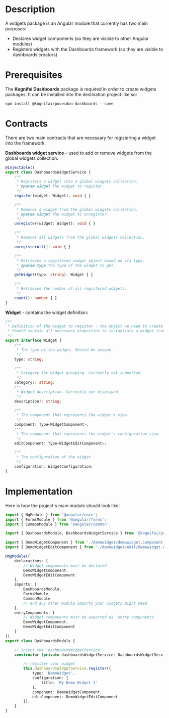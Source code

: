 # Description
A widgets package is an Angular module that currently has two main purposes:
 - Declares widget components (so they are visible to other Angular modules)
 - Registers widgets with the Dashboards framework (so they are visible to dashboards creators)

# Prerequisites
The **Kognifai Dashboards**  package is required in order to create widgets packages. It can be installed into the destination project like so:
```
npm install @kognifai/poseidon-dashboards --save
```

# Contracts
There are two main contracts that are necessary for registering a widget into the framework.

**Dashboards widget service** - used to add or remove widgets from the global widgets collection:
```typescript
@Injectable()
export class DashboardsWidgetService {
    /**
     * Registers a widget into a global widgets collection.
     * @param widget The widget to register.
     */
    register(widget: Widget): void { }

    /**
     * Removes a widget from the global widgets collection.
     * @param widget The widget to unregister.
     */
    unregister(widget: Widget): void { }

    /**
     * Removes all widgets from the global widgets collection.
     */
    unregisterAll(): void { }

    /**
     * Retrieves a registered widget object based on its type.
     * @param type The type of the widget to get.
     */
    getWidget(type: string): Widget { }

    /**
     * Retrieves the number of all registered wdigets.
     */
    count(): number { }
}
```

**Widget** - contains the widget definition:
```typescript
/**
 * Definition of the widget to register - the object we need to create in order to register it into the dashboards widget service.
 * Should contain all necessary properties to instantiate a widget (components, configuration, etc.).
 */
export interface Widget {
    /**
     * The type of the widget. Should be unique.
     */
    type: string;

    /**
     * Category for widget grouping. Currently not supported.
     */
    category?: string;
    /**
     * Widget description. Currently not displayed.
     */
    description?: string;

    /**
     * The component that represents the widget's view.
     */
    component: Type<WidgetComponent>;
    /**
     * The component that represents the widget's configuration view.
     */
    editComponent: Type<WidgetEditComponent>;

    /**
     * The configuration of the widget.
     */
    configuration: WidgetConfiguration;
}
```

# Implementation
Here is how the project's main module should look like:
```typescript
import { NgModule } from '@angular/core';
import { FormsModule } from '@angular/forms';
import { CommonModule } from '@angular/common';

import { DashboardsModule, DashboardsWidgetService } from '@kognifai/poseidon-dashboards';

import { DemoWidgetComponent } from './demowidget/demowidget.component';
import { DemoWidgetEditComponent } from './demowidget/edit/demowidget.edit.component';

@NgModule({
    declarations: [
        // Widget components must be declared
        DemoWidgetComponent,
        DemoWidgetEditComponent
    ],
    imports: [
        DashboardsModule,
        FormsModule,
        CommonModule
        // and any other module imports your widgets might need
    ],
    entryComponents: [
        // Widget components must be exported as 'entry components'
        DemoWidgetComponent,
        DemoWidgetEditComponent
    ]
})
export class DashboardsModule {

    // inject the 'dashboardsWidgetService'
    constructor (private dashboardsWidgetService: DashboardsWidgetService) {

        // register your widget
        this.dashboardsWidgetService.register({
            type: 'DemoWidget',
            configuration: {
                title: 'My Demo Widget 1'
            },
            component: DemoWidgetComponent,
            editComponent: DemoWidgetEditComponent
        });
    }
}
```